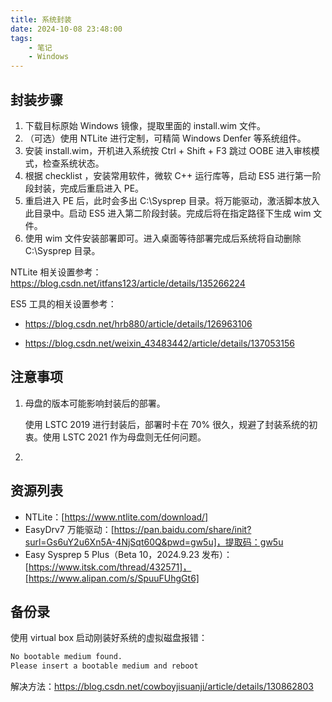 ```yaml
---
title: 系统封装
date: 2024-10-08 23:48:00
tags:
    - 笔记
    - Windows
---
```




##	封装步骤

1. 下载目标原始 Windows 镜像，提取里面的 install.wim 文件。
2. （可选）使用 NTLite 进行定制，可精简 Windows Denfer 等系统组件。
3. 安装 install.wim，开机进入系统按 Ctrl + Shift + F3 跳过 OOBE 进入审核模式，检查系统状态。
4. 根据 checklist ，安装常用软件，微软 C++ 运行库等，启动 ES5 进行第一阶段封装，完成后重启进入 PE。
5. 重启进入 PE 后，此时会多出 C:\Sysprep 目录。将万能驱动，激活脚本放入此目录中。启动 ES5 进入第二阶段封装。完成后将在指定路径下生成 wim 文件。
6. 使用 wim 文件安装部署即可。进入桌面等待部署完成后系统将自动删除 C:\Sysprep 目录。





NTLite 相关设置参考：https://blog.csdn.net/itfans123/article/details/135266224

ES5 工具的相关设置参考：

- https://blog.csdn.net/hrb880/article/details/126963106

- https://blog.csdn.net/weixin_43483442/article/details/137053156





##	注意事项

1. 母盘的版本可能影响封装后的部署。

   使用 LSTC 2019 进行封装后，部署时卡在 70% 很久，规避了封装系统的初衷。使用 LSTC 2021 作为母盘则无任何问题。

2. 





##	资源列表

- NTLite：[https://www.ntlite.com/download/]
- EasyDrv7 万能驱动：[https://pan.baidu.com/share/init?surl=Gs6uY2u6Xn5A-4NjSqt60Q&pwd=gw5u]，提取码：gw5u
- Easy Sysprep 5 Plus（Beta 10，2024.9.23 发布）：[https://www.itsk.com/thread/432571]，[https://www.alipan.com/s/SpuuFUhgGt6]





## 备份录

使用 virtual box 启动刚装好系统的虚拟磁盘报错：

```cmd
No bootable medium found.
Please insert a bootable medium and reboot
```

解决方法：https://blog.csdn.net/cowboyjisuanji/article/details/130862803
